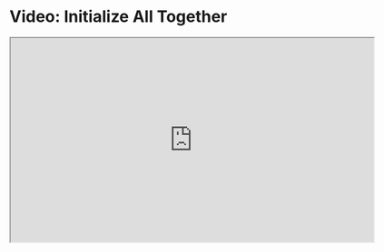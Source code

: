 # Video: Initialize All Together

<iframe src="https://player.vimeo.com/video/593552606/?title=0&byline=0&portrait=0" width="640" height="360" allowfullscreen="allowfullscreen" allow="autoplay; fullscreen; picture-in-picture"></iframe>

